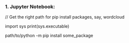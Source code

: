 ### 1. Jupyter Notebook:

// Get the right path for pip install packages, say, wordcloud

import sys
print(sys.executable)

path/to/python -m pip install some_package

